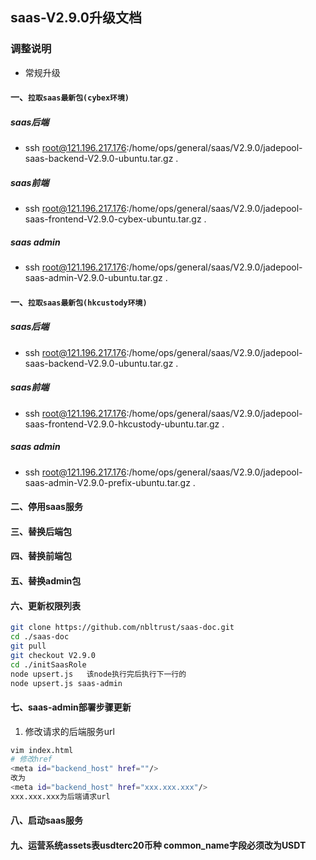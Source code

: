 ## saas-V2.9.0升级文档
### 调整说明
- 常规升级 
#### 一、`拉取saas最新包(cybex环境)`
##### saas后端
- ssh root@121.196.217.176:/home/ops/general/saas/V2.9.0/jadepool-saas-backend-V2.9.0-ubuntu.tar.gz .
##### saas前端
- ssh root@121.196.217.176:/home/ops/general/saas/V2.9.0/jadepool-saas-frontend-V2.9.0-cybex-ubuntu.tar.gz .
##### saas admin
- ssh root@121.196.217.176:/home/ops/general/saas/V2.9.0/jadepool-saas-admin-V2.9.0-ubuntu.tar.gz .
#### 一、`拉取saas最新包(hkcustody环境)`
##### saas后端
- ssh root@121.196.217.176:/home/ops/general/saas/V2.9.0/jadepool-saas-backend-V2.9.0-ubuntu.tar.gz .
##### saas前端
- ssh root@121.196.217.176:/home/ops/general/saas/V2.9.0/jadepool-saas-frontend-V2.9.0-hkcustody-ubuntu.tar.gz .
##### saas admin
- ssh root@121.196.217.176:/home/ops/general/saas/V2.9.0/jadepool-saas-admin-V2.9.0-prefix-ubuntu.tar.gz .
#### 二、停用saas服务
#### 三、替换后端包
#### 四、替换前端包
#### 五、替换admin包
#### 六、更新权限列表
```bash
git clone https://github.com/nbltrust/saas-doc.git
cd ./saas-doc
git pull
git checkout V2.9.0
cd ./initSaasRole
node upsert.js   该node执行完后执行下一行的
node upsert.js saas-admin
```
#### 七、saas-admin部署步骤更新

1. 修改请求的后端服务url
```bash
vim index.html
# 修改href
<meta id="backend_host" href=""/>
改为
<meta id="backend_host" href="xxx.xxx.xxx"/>
xxx.xxx.xxx为后端请求url
```

#### 八、启动saas服务
#### 九、运营系统assets表usdterc20币种 common_name字段必须改为USDT

